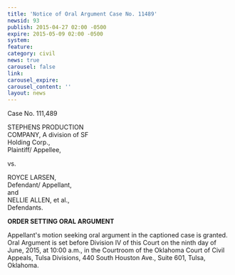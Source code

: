 ```yaml
---
title: 'Notice of Oral Argument Case No. 11489'
newsid: 93
publish: 2015-04-27 02:00 -0500
expire: 2015-05-09 02:00 -0500
system: 
feature: 
category: civil
news: true
carousel: false
link: 
carousel_expire: 
carousel_content: ''
layout: news
---
```

<p>Case No. 111,489</p>
<p>STEPHENS PRODUCTION<br>
COMPANY, A division of SF<br>
Holding Corp.,<br>
Plaintiff/ Appellee,  
</p>
<p>vs.</p>
<p>ROYCE LARSEN,<br>
Defendant/ Appellant,<br>
and<br>
NELLIE ALLEN, et al.,<br>
Defendants.  
</p>
<p><strong>ORDER SETTING ORAL ARGUMENT</strong></p>
<p>Appellant's motion seeking oral argument in the captioned case is granted.
Oral Argument is set before Division IV of this Court on the ninth day of June,
2015, at 10:00 a.m., in the Courtroom of the Oklahoma Court of Civil Appeals,
Tulsa Divisions, 440 South Houston Ave., Suite 601, Tulsa, Oklahoma.</p>